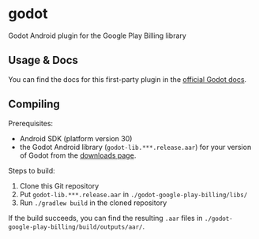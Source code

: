 # godot
Godot Android plugin for the Google Play Billing library


## Usage & Docs

You can find the docs for this first-party plugin in the [official Godot docs](https://docs.godotengine.org/en/stable/tutorials/platform/android_in_app_purchases.html).


## Compiling

Prerequisites:

- Android SDK (platform version 30)
- the Godot Android library (`godot-lib.***.release.aar`) for your version of Godot from the [downloads page](https://godotengine.org/download).

Steps to build:

1. Clone this Git repository
2. Put `godot-lib.***.release.aar` in `./godot-google-play-billing/libs/`
3. Run `./gradlew build` in the cloned repository

If the build succeeds, you can find the resulting `.aar` files in `./godot-google-play-billing/build/outputs/aar/`.
